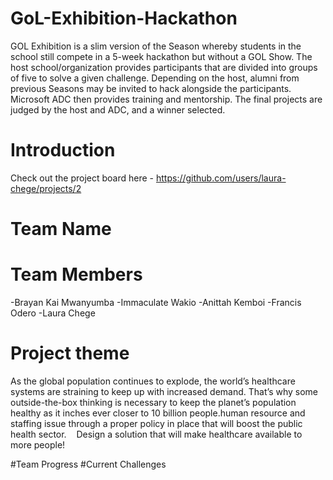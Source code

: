 # GoL-Exhibition-Hackathon
GOL Exhibition is a slim version of the Season whereby students in the school still compete in a 5-week hackathon but without a GOL Show. The host school/organization provides participants that are divided into groups of five to solve a given challenge. Depending on the host, alumni from previous Seasons may be invited to hack alongside the participants. Microsoft ADC then provides training and mentorship. The final projects are judged by the host and ADC, and a winner selected.
# Introduction
Check out the project board here - https://github.com/users/laura-chege/projects/2
# Team Name
# Team Members
-Brayan Kai Mwanyumba
-Immaculate Wakio
-Anittah Kemboi
-Francis Odero
-Laura Chege
# Project theme
As the global population continues to explode, the world’s healthcare systems are straining to keep up with increased demand. That’s why some outside-the-box thinking is necessary to keep the planet’s population healthy as it inches ever closer to 10 billion people.human resource and staffing issue through a proper policy in place that will boost the public health sector. 
 
Design a solution that will make healthcare available to more people!

#Team Progress
#Current Challenges
